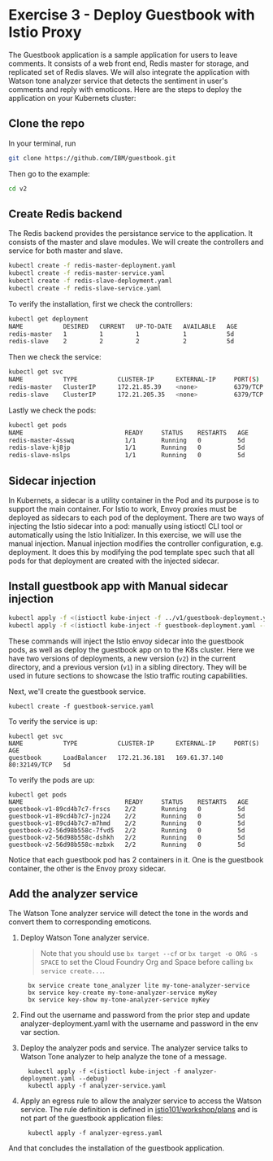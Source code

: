 # Exercise 3 - Deploy Guestbook with Istio Proxy 

The Guestbook application is a sample application for users to leave comments. It consists of a web front end, Redis master for storage, and replicated set of Redis slaves. We will also integrate the application with Watson tone analyzer service that detects the sentiment in user's comments and reply with emoticons. Here are the steps to deploy the application on your Kubernets cluster:

## Clone the repo
In your terminal, run
  ```sh
  git clone https://github.com/IBM/guestbook.git
  ```
Then go to the example:
  ```sh
  cd v2
  ```
  
## Create Redis backend
The Redis backend provides the persistance service to the application. It consists of the master and slave modules. We will create the controllers and service for both master and slave.
  ``` sh
  kubectl create -f redis-master-deployment.yaml
  kubectl create -f redis-master-service.yaml
  kubectl create -f redis-slave-deployment.yaml
  kubectl create -f redis-slave-service.yaml
  ```
To verify the installation, first we check the controllers:
  ```sh
  kubectl get deployment
  NAME           DESIRED   CURRENT   UP-TO-DATE   AVAILABLE   AGE
  redis-master   1         1         1            1           5d
  redis-slave    2         2         2            2           5d
  ```
Then we check the service:
  ```sh
  kubectl get svc
  NAME           TYPE           CLUSTER-IP      EXTERNAL-IP     PORT(S)        AGE
  redis-master   ClusterIP      172.21.85.39    <none>          6379/TCP       5d
  redis-slave    ClusterIP      172.21.205.35   <none>          6379/TCP       5d
  ```
Lastly we check the pods:
  ```sh
  kubectl get pods
  NAME                            READY     STATUS    RESTARTS   AGE
  redis-master-4sswq              1/1       Running   0          5d
  redis-slave-kj8jp               1/1       Running   0          5d
  redis-slave-nslps               1/1       Running   0          5d
  ```
## Sidecar injection

In Kubernets, a sidecar is a utility container in the Pod and its purpose is to support the main container. For Istio to work, Envoy proxies must be deployed as sidecars to each pod of the deployment. There are two ways of injecting the Istio sidecar into a pod: manually using istioctl CLI tool or automatically using the Istio Initializer. In this exercise, we will use the manual injection. Manual injection modifies the controller configuration, e.g. deployment. It does this by modifying the pod template spec such that all pods for that deployment are created with the injected sidecar. 

## Install guestbook app with Manual sidecar injection

  ```sh
 kubectl apply -f <(istioctl kube-inject -f ../v1/guestbook-deployment.yaml --debug)
 kubectl apply -f <(istioctl kube-inject -f guestbook-deployment.yaml --debug)
  ```
These commands will inject the Istio envoy sidecar into the guestbook pods, as well as deploy the guestbook app on to the K8s cluster. Here we have two versions of deployments, a new version (`v2`) in the current directory, and a previous version (`v1`) in a sibling directory. They will be used in future sections to showcase the Istio traffic routing capabilities.
  
Next, we'll create the guestbook service.

    kubectl create -f guestbook-service.yaml

To verify the service is up:

    kubectl get svc
    NAME           TYPE           CLUSTER-IP      EXTERNAL-IP     PORT(S)        AGE
    guestbook      LoadBalancer   172.21.36.181   169.61.37.140   80:32149/TCP   5d

To verify the pods are up:

    kubectl get pods
    NAME                            READY     STATUS    RESTARTS   AGE
    guestbook-v1-89cd4b7c7-frscs    2/2       Running   0          5d
    guestbook-v1-89cd4b7c7-jn224    2/2       Running   0          5d
    guestbook-v1-89cd4b7c7-m7hmd    2/2       Running   0          5d
    guestbook-v2-56d98b558c-7fvd5   2/2       Running   0          5d
    guestbook-v2-56d98b558c-dshkh   2/2       Running   0          5d
    guestbook-v2-56d98b558c-mzbxk   2/2       Running   0          5d
    
Notice that each guestbook pod has 2 containers in it. One is the guestbook container, the other is the Envoy proxy sidecar.

## Add the analyzer service
The Watson Tone analyzer service will detect the tone in the words and convert them to corresponding emoticons.

1. Deploy Watson Tone analyzer service.

    > Note that you should use `bx target --cf` or `bx target -o ORG -s SPACE` to set the Cloud Foundry Org and Space before calling `bx service create...`. 

    ```console
      bx service create tone_analyzer lite my-tone-analyzer-service
      bx service key-create my-tone-analyzer-service myKey
      bx service key-show my-tone-analyzer-service myKey
    ```

2. Find out the username and password from the prior step and update analyzer-deployment.yaml with the username and password in the env var section.

3. Deploy the analyzer pods and service. The analyzer service talks to Watson Tone analyzer to help analyze the tone of a message.

    ```console
      kubectl apply -f <(istioctl kube-inject -f analyzer-deployment.yaml --debug)
      kubectl apply -f analyzer-service.yaml
    ```
4. Apply an egress rule to allow the analyzer service to access the Watson service. The rule definition is defined in [istio101/workshop/plans](https://github.com/IBM/istio101/tree/master/workshop/plans) and is not part of the guestbook application files:
    ```console
      kubectl apply -f analyzer-egress.yaml
    ```
And that concludes the installation of the guestbook application.
